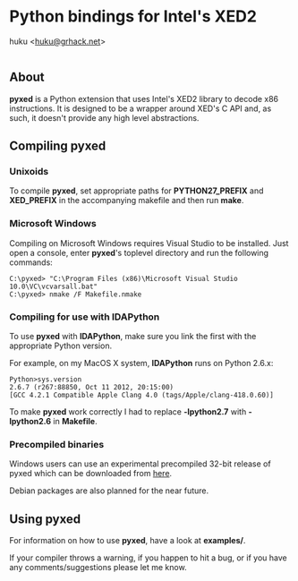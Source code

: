# Python bindings for Intel's XED2

huku &lt;[huku@grhack.net](mailto:huku@grhack.net)&gt;

<a href="https://pledgie.com/campaigns/27150"><img alt="" src="https://pledgie.com/campaigns/27150.png?skin_name=chrome" border="0" ></a>


## About

**pyxed** is a Python extension that uses Intel's XED2 library to decode x86
instructions. It is designed to be a wrapper around XED's C API and, as such,
it doesn't provide any high level abstractions.


## Compiling pyxed

### Unixoids

To compile **pyxed**, set appropriate paths for **PYTHON27_PREFIX** and
**XED_PREFIX** in the accompanying makefile and then run **make**.


### Microsoft Windows

Compiling on Microsoft Windows requires Visual Studio to be installed. Just open
a console, enter **pyxed**'s toplevel directory and run the following commands:

```
C:\pyxed> "C:\Program Files (x86)\Microsoft Visual Studio 10.0\VC\vcvarsall.bat"
C:\pyxed> nmake /F Makefile.nmake
```

### Compiling for use with IDAPython

To use **pyxed** with **IDAPython**, make sure you link the first with the
appropriate Python version.

For example, on my MacOS X system, **IDAPython** runs on Python 2.6.x:

```
Python>sys.version
2.6.7 (r267:88850, Oct 11 2012, 20:15:00) 
[GCC 4.2.1 Compatible Apple Clang 4.0 (tags/Apple/clang-418.0.60)]
```

To make **pyxed** work correctly I had to replace **-lpython2.7** with
**-lpython2.6** in **Makefile**.


### Precompiled binaries

Windows users can use an experimental precompiled 32-bit release of pyxed which
can be downloaded from [here](https://www.grhack.net/pyxed-x86.zip).

Debian packages are also planned for the near future.


## Using pyxed

For information on how to use **pyxed**, have a look at **examples/**.

If your compiler throws a warning, if you happen to hit a bug, or if you have
any comments/suggestions please let me know.

